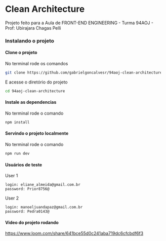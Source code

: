 # Clean Architecture
Projeto feito para a Aula de FRONT-END ENGINEERING - Turma 94AOJ - Prof: Ubirajara Chagas Pelli

### Instalando o projeto

#### Clone o projeto
No terminal rode os comandos

```bash 
git clone https://github.com/gabrielgoncalvesr/94aoj-clean-architecture.git
```
E acesse o diretório do projeto

```bash
cd 94aoj-clean-architecture
```

#### Instale as dependencias
No terminal rode o comando

```bash
npm install
```

#### Servindo o projeto localmente
No terminal rode o comando

```bash
npm run dev
```

#### Usuários de teste
User 1
```
login: eliane_almeida@gmail.com.br
password: Prior8756@
```

User 2
```
login: manoeljuandapaz@gmail.com.br
password: Pedra0143@
```


#### Video do projeto rodando
https://www.loom.com/share/641bce55d0c241aba719dc6cfcbdf6f3

